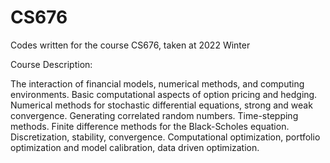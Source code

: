 # CS676
Codes written for the course CS676, taken at 2022 Winter


Course Description:

The interaction of financial models, numerical methods, and computing environments. Basic computational
aspects of option pricing and hedging. Numerical methods for stochastic differential equations, strong
and weak convergence. Generating correlated random numbers. Time-stepping methods. Finite difference
methods for the Black-Scholes equation. Discretization, stability, convergence. Computational optimization,
portfolio optimization and model calibration, data driven optimization.
